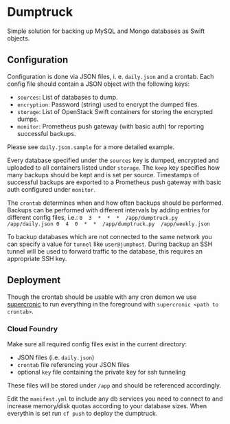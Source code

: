 # Dumptruck

Simple solution for backing up MySQL and Mongo databases as Swift objects.

## Configuration

Configuration is done via JSON files, i. e. `daily.json` and a crontab.
Each config file should contain a JSON object with the following keys:

- `sources`: List of databases to dump.
- `encryption`: Password (string) used to encrypt the dumped files.
- `storage`: List of OpenStack Swift containers for storing the encrypted dumps.
- `monitor`: Prometheus push gateway (with basic auth) for reporting successful backups.

Please see `daily.json.sample` for a more detailed example.

Every database specified under the `sources` key is dumped, encrypted and uploaded to all containers listed under `storage`. The `keep` key specifies how many backups should be kept and is set per source.
Timestamps of successful backups are exported to a Prometheus push gateway with basic auth configured under `monitor`.

The `crontab` determines when and how often backups should be performed. Backups can be performed with different intervals by adding entries for different config files, i.e.:
`
0  3  *  *  *  /app/dumptruck.py  /app/daily.json
0  4  0  *  *  /app/dumptruck.py  /app/weekly.json
`

To backup databases which are not connected to the same network you can specify a value for `tunnel` like `user@jumphost`. During backup an SSH tunnel will be used to forward traffic to the database, this requires an appropriate SSH key.


## Deployment

Though the crontab should be usable with any cron demon we use [supercronic](https://github.com/aptible/supercronic) to run everything in the foreground with `supercronic <path to crontab>`.

### Cloud Foundry
Make sure all required config files exist in the current directory:

- JSON files (i.e. `daily.json`)
- `crontab` file referencing your JSON files
- optional `key` file containing the private key for ssh tunneling

These files will be stored under `/app` and should be referenced accordingly.

Edit the `manifest.yml` to include any db services you need to connect to and increase memory/disk quotas according to your database sizes. When everythin is set run `cf push` to deploy the dumptruck.
